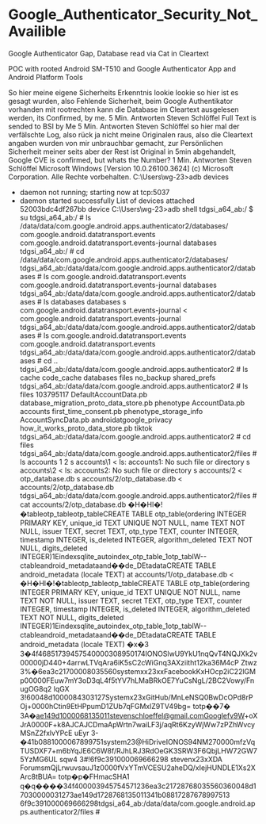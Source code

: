 # Google_Authenticator_Security_Not_Availible
Google Authenticator Gap, Database read via Cat in Cleartext


POC with rooted Android SM-T510 and Google Authenticator App and Android Platform Tools

So hier meine eigene Sicherheits Erkenntnis lookie lookie
so hier ist es gesagt wurden, also Fehlende Sicherheit, beim Google Authentikator vorhanden mit rootrechten kann die Database im Cleartext ausgelesen werden, its Confirmed, by me.
    5 Min.
    Antworten
Steven Schlöffel
Full Text is sended to BSI by Me
    5 Min.
    Antworten
Steven Schlöffel
so hier mal der verfälschte Log, also rück ja nicht meine Originalen raus, also die Cleartext angaben wurden von mir unbrauchbar gemacht, zur Persönlichen Sicherheit meiner seits aber der Rest ist Original in 5min abgehandelt, Google CVE is confirmed, but whats the Number?
    1 Min.
    Antworten
Steven Schlöffel
Microsoft Windows [Version 10.0.26100.3624]
(c) Microsoft Corporation. Alle Rechte vorbehalten.
C:\Users\wg-23>adb devices
* daemon not running; starting now at tcp:5037
* daemon started successfully
List of devices attached
52003bdc4df267bb device
C:\Users\wg-23>adb shell
tdgsi_a64_ab:/ $ su
tdgsi_a64_ab:/ # ls /data/data/com.google.android.apps.authenticator2/databases/
com.google.android.datatransport.events com.google.android.datatransport.events-journal databases
tdgsi_a64_ab:/ # cd /data/data/com.google.android.apps.authenticator2/databases/
tdgsi_a64_ab:/data/data/com.google.android.apps.authenticator2/databases # ls
com.google.android.datatransport.events com.google.android.datatransport.events-journal databases
tdgsi_a64_ab:/data/data/com.google.android.apps.authenticator2/databases # ls databases
databases
s com.google.android.datatransport.events-journal <
com.google.android.datatransport.events-journal
tdgsi_a64_ab:/data/data/com.google.android.apps.authenticator2/databases # ls com.google.android.datatransport.events
com.google.android.datatransport.events
tdgsi_a64_ab:/data/data/com.google.android.apps.authenticator2/databases # cd ..
tdgsi_a64_ab:/data/data/com.google.android.apps.authenticator2 # ls
cache code_cache databases files no_backup shared_prefs
tdgsi_a64_ab:/data/data/com.google.android.apps.authenticator2 # ls files
103795117 DefaultAccountData.pb database_migration_proto_data_store.pb phenotype
AccountData.pb accounts first_time_consent.pb phenotype_storage_info
AccountSyncData.pb androidatgoogle_privacy how_it_works_proto_data_store.pb tiktok
tdgsi_a64_ab:/data/data/com.google.android.apps.authenticator2 # cd files
tdgsi_a64_ab:/data/data/com.google.android.apps.authenticator2/files # ls accounts
1 2
s accounts\1 <
ls: accounts1: No such file or directory
s accounts\2 <
ls: accounts2: No such file or directory
s accounts/2 <
otp_database.db
s accounts/2/otp_database.db <
accounts/2/otp_database.db
tdgsi_a64_ab:/data/data/com.google.android.apps.authenticator2/files # cat accounts/2/otp_database.db
�H�Hl�!�tableotp_tableotp_tableCREATE TABLE otp_table(ordering INTEGER PRIMARY KEY, unique_id TEXT UNIQUE NOT NULL, name TEXT NOT NULL, issuer TEXT, secret TEXT, otp_type TEXT, counter INTEGER, timestamp INTEGER, is_deleted INTEGER, algorithm_deleted TEXT NOT NULL, digits_deleted INTEGER)1Eindexsqlite_autoindex_otp_table_1otp_tablW--ctableandroid_metadataand��de_DEtadataCREATE TABLE android_metadata (locale TEXT)
at accounts/1/otp_database.db <
�H�Hl�!�tableotp_tableotp_tableCREATE TABLE otp_table(ordering INTEGER PRIMARY KEY, unique_id TEXT UNIQUE NOT NULL, name TEXT NOT NULL, issuer TEXT, secret TEXT, otp_type TEXT, counter INTEGER, timestamp INTEGER, is_deleted INTEGER, algorithm_deleted TEXT NOT NULL, digits_deleted INTEGER)1Eindexsqlite_autoindex_otp_table_1otp_tablW--ctableandroid_metadataand��de_DEtadataCREATE TABLE android_metadata (locale TEXT)
�x�3
3�4f46851739457540000308950174IONOSlwU9YkU1nqQvT4NQJXk2v00000jD440+4arrwLTVqAra6iK5sC2cWiGnq3AXziitht12ka36M4cP
Ztwz
3%�6ea3c21700008035560systemxx23xxFacebookKxHOcp2iC22lGMp00000FEuw7mY3oD3qL4f5tYV7hLMaBRkOE7YuCsNgL/2BC2Vowy/FnugOG8q2
lqGX
3!60048d1000084303127Systemx23xGitHub/MnLeNSQ0BwDcOPd8rPOj+0000hCtin9EtHPpumD1ZUb7qFGMxlZ9TV49bg=
totp��7�
3A�ae149d1000068135011stevenschloeffel@gmail.comGooglefv9W+oXJrA0000F+k8AJCAJCDmaApWrtn7waiLF3j/aqRt6KzyWjWw7zPZhWvcyMSnZ2fxlvYPcE
uEyr
3-�41b0881000067899751system23@HiDriveIONOS94NM270000mfzVqTUSDXF7+m6bYqJE6C6W8f/RJhLRJ3RdOeGK3SRW3F6QbjLHW72GW75YzMG6UL
sqw4
3#!6f9c391000069666298 stevenx23xXDA ForumsmQjLrwuvsauJ1z0000fVxYTmVCESU2aheDQ/xIejHUNDLE1Xs2XArc8tBUA=
totp�p�FHmacSHA1
q�q����34f400003945754571236ea3c21728768035560360048d17030000031273ae149d1728768135011341b08817287678997513 6f9c391000069666298tdgsi_a64_ab:/data/data/com.google.android.apps.authenticator2/files #
